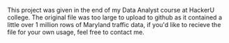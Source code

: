 This project was given in the end of my Data Analyst course at HackerU college.
The original file was too large  to upload to github as it contained a little over 1 million rows of Maryland traffic data, if you'd like to recieve the file for your own usage, feel free to contact me.
